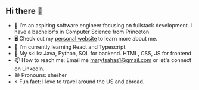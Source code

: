 ## Hi there 👋

- 🔭 I’m an aspiring software engineer focusing on fullstack development. I have a bachelor's in Computer Science from Princeton.
- 🖥️ Check out my [personal website](https://mtsahas.github.io/personal-site/) to learn more about me.
- 🌱 I’m currently learning React and Typescript.
- 🧠 My skills: Java, Python, SQL for backend. HTML, CSS, JS for frontend.
- 📫 How to reach me: Email me marytsahas1@gmail.com or let's connect on LinkedIn.
- 😄 Pronouns: she/her
- ⚡ Fun fact: I love to travel around the US and abroad.

